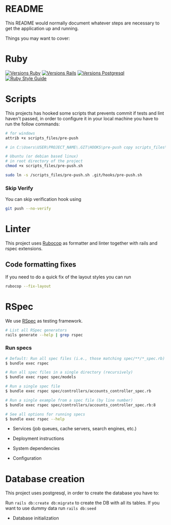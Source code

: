 # README

This README would normally document whatever steps are necessary to get the
application up and running.

Things you may want to cover:

# Ruby
[![Versions Ruby](https://img.shields.io/badge/Ruby-3.3.0-blue)](https://www.ruby-lang.org/en/news/2023/03/30/ruby-3-3-0-released/) [![Versions Rails](https://img.shields.io/badge/Rails-7.1.2-blue)](https://rubygems.org/gems/rails/versions/7.1.2) [![Versions Postgresql](https://img.shields.io/badge/PostgreSQL-9.3-blue)](https://www.postgresql.org/about/news/postgresql-93-released-1481/)
[![Ruby Style Guide](https://img.shields.io/badge/code_style-rubocop-brightgreen.svg)](https://github.com/rubocop/rubocop)

# Scripts

This projects has hooked some scripts that prevents commit if tests and lint haven't passed, in order to configure it in your local machine you have to run the follow commands:

```bash
# for windows
attrib +x scripts_files/pre-push

# in C:\Users\USER\PROJECT_NAME\.GIT\HOOKS\pre-push copy scripts_files\pre-push
```

```bash
# Ubuntu (or debian based linux)
# in root directory of the project
chmod +x scripts_files/pre-push.sh

sudo ln -s /scripts_files/pre-push.sh .git/hooks/pre-push.sh
```

### Skip Verify
You can skip verification hook using 
```bash
git push --no-verify
```

# Linter
This project uses [Rubocop](https://www.rubydoc.info/gems/rubocop) as formatter and linter together with rails and rspec extensions.

## Code formatting fixes
If you need to do a quick fix of the layout styles you can run

```bash
rubocop --fix-layout
```

# RSpec
We use [RSpec](https://github.com/rspec/rspec-rails) as testing framework.

```bash
# List all RSpec generators
rails generate --help | grep rspec
```

### Run specs
```bash
# Default: Run all spec files (i.e., those matching spec/**/*_spec.rb)
$ bundle exec rspec

# Run all spec files in a single directory (recursively)
$ bundle exec rspec spec/models

# Run a single spec file
$ bundle exec rspec spec/controllers/accounts_controller_spec.rb

# Run a single example from a spec file (by line number)
$ bundle exec rspec spec/controllers/accounts_controller_spec.rb:8

# See all options for running specs
$ bundle exec rspec --help
```

* Services (job queues, cache servers, search engines, etc.)

* Deployment instructions


* System dependencies

* Configuration

# Database creation

This project uses postgresql, in order to create the database you have to:

Run `rails db:create db:migrate` to create the DB with all its tables.
If you want to use dummy data run `rails db:seed`

* Database initialization